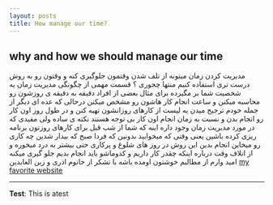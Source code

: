 ```yaml
---
layout: posts
title: How manage our time?
---
```


## why and how we should manage our time
مدیریت کردن زمان میتونه از تلف شدن وقتمون جلوگیری کنه و وقتون رو به روش درست تری استفاده کنیم منتها چجوری ؟
قسمت مهمی از چگونگی مدیریت زمان به شخصیت شما بر مگیرده برای مثال بعضی از افراد دقیقه به دقیقه ی روزشون رو محاسبه میکنن و  ساعت انجام کار هاشون رو مشخص میکنن درحالی  که عده ای دیگر از جمله خودم ترجیح میدن یه لیست از کارهای روزانشون تهیه کنن و در طول روز اون کار رو انجام بدن و نسبت به زمان انجام اون کار بی توجه هستند 
نکته ی ساده ولی مفیدی که در مورد مدیریت زمان وجود داره اینه که شما از شب قبل برای کارهای روزتون برنامه ریزی کرده باشین یعنی وقتی که میخوابید بدونین که فردا صبح که بیدار شدین چه کاری رو میخاین انجام بدین این روش در روز های شلوغ و پرکاری حتی بیشتر به درد میخوره و از اتلاف وقت درباره اینکه چقدر کار داریم و کدوماشو باید انجام بدیم جلو گیری میکنه 
امید وارم از مطالبم  خوشتون اومده باشه 
با تشکر از خانوم اذری و زین العابدین 
[my favorite website](http://www.google.com)




---
**Test**: This is atest
